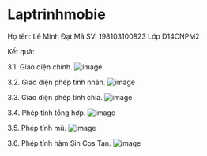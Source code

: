 # Laptrinhmobie
Họ tên: Lê Minh Đạt
Mã SV: 198103100823
Lớp D14CNPM2


Kết quả:

3.1. Giao diện chính.
![image](https://github.com/user-attachments/assets/e49be925-5944-47e1-9fcf-3faffe5f32e8)


3.2. Giao diện phép tính nhân.
![image](https://github.com/user-attachments/assets/792d6033-d4a4-47d2-bc43-56f43047e947)


  
3.3. Giao diện phép tính chia.
![image](https://github.com/user-attachments/assets/3bb5cf70-25cb-4458-a749-c56dea56240f)


3.4. Phép tính tổng hợp.
![image](https://github.com/user-attachments/assets/b60d91f4-9f77-4033-853c-26f2d2f2262e)


3.5. Phép tính mũ.
![image](https://github.com/user-attachments/assets/b28d9b83-9cba-42e3-a873-a1490169c3d4)


3.6. Phép tính hàm Sin Cos Tan.
![image](https://github.com/user-attachments/assets/6ab68509-fe92-4247-aa19-09e7d90160d0)







 
